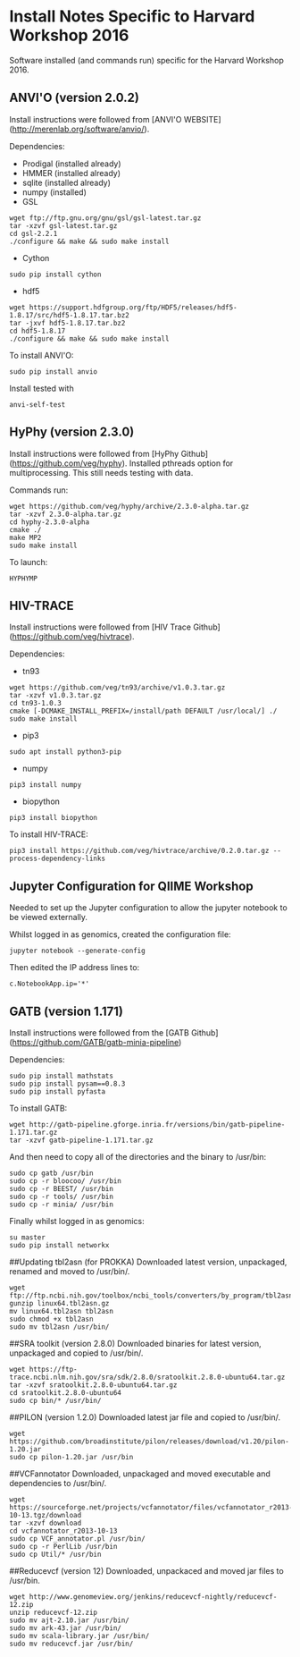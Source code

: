 # Install Notes Specific to Harvard Workshop 2016
Software installed (and commands run) specific for the Harvard Workshop 2016. 

## ANVI'O (version 2.0.2)
Install instructions were followed from [ANVI'O WEBSITE] (http://merenlab.org/software/anvio/).

Dependencies:
* Prodigal (installed already)
* HMMER (installed already)
* sqlite (installed already)
* numpy (installed)
* GSL
```
wget ftp://ftp.gnu.org/gnu/gsl/gsl-latest.tar.gz
tar -xzvf gsl-latest.tar.gz
cd gsl-2.2.1
./configure && make && sudo make install
```
* Cython
```
sudo pip install cython
```
* hdf5
```
wget https://support.hdfgroup.org/ftp/HDF5/releases/hdf5-1.8.17/src/hdf5-1.8.17.tar.bz2 
tar -jxvf hdf5-1.8.17.tar.bz2
cd hdf5-1.8.17 
./configure && make && sudo make install
```

To install ANVI'O:
```
sudo pip install anvio
```

Install tested with
```
anvi-self-test
```
 
## HyPhy (version 2.3.0)
Install instructions were followed from [HyPhy Github] (https://github.com/veg/hyphy). Installed pthreads option for multiprocessing. This still needs testing with data. 

Commands run:
```
wget https://github.com/veg/hyphy/archive/2.3.0-alpha.tar.gz
tar -xzvf 2.3.0-alpha.tar.gz
cd hyphy-2.3.0-alpha
cmake ./
make MP2
sudo make install
```

To launch:
```
HYPHYMP
```

## HIV-TRACE 
Install instructions were followed from [HIV Trace Github] (https://github.com/veg/hivtrace).

Dependencies:
* tn93
```
wget https://github.com/veg/tn93/archive/v1.0.3.tar.gz
tar -xzvf v1.0.3.tar.gz
cd tn93-1.0.3
cmake [-DCMAKE_INSTALL_PREFIX=/install/path DEFAULT /usr/local/] ./
sudo make install
```
* pip3
```
sudo apt install python3-pip
```
* numpy
```
pip3 install numpy
```
* biopython
```
pip3 install biopython
```

To install HIV-TRACE:
```
pip3 install https://github.com/veg/hivtrace/archive/0.2.0.tar.gz --process-dependency-links
```

## Jupyter Configuration for QIIME Workshop
Needed to set up the Jupyter configuration to allow the jupyter notebook to be viewed externally.

Whilst logged in as genomics, created the configuration file:
```
jupyter notebook --generate-config
```

Then edited the IP address lines to:
```
c.NotebookApp.ip='*'
```

## GATB (version 1.171)
Install instructions were followed from the [GATB Github] (https://github.com/GATB/gatb-minia-pipeline)

Dependencies:
```
sudo pip install mathstats
sudo pip install pysam==0.8.3
sudo pip install pyfasta
```

To install GATB:
```
wget http://gatb-pipeline.gforge.inria.fr/versions/bin/gatb-pipeline-1.171.tar.gz 
tar -xzvf gatb-pipeline-1.171.tar.gz
```
And then need to copy all of the directories and the binary to /usr/bin:
```
sudo cp gatb /usr/bin
sudo cp -r bloocoo/ /usr/bin
sudo cp -r BEEST/ /usr/bin
sudo cp -r tools/ /usr/bin
sudo cp -r minia/ /usr/bin
```

Finally whilst logged in as genomics:
```
su master
sudo pip install networkx
```

##Updating tbl2asn (for PROKKA)
Downloaded latest version, unpackaged, renamed and moved to /usr/bin/.
```
wget ftp://ftp.ncbi.nih.gov/toolbox/ncbi_tools/converters/by_program/tbl2asn/linux64.tbl2asn.gz
gunzip linux64.tbl2asn.gz
mv linux64.tbl2asn tbl2asn
sudo chmod +x tbl2asn
sudo mv tbl2asn /usr/bin/
```

##SRA toolkit (version 2.8.0)
Downloaded binaries for latest version, unpackaged and copied to /usr/bin/.
```
wget https://ftp-trace.ncbi.nlm.nih.gov/sra/sdk/2.8.0/sratoolkit.2.8.0-ubuntu64.tar.gz
tar -xzvf sratoolkit.2.8.0-ubuntu64.tar.gz
cd sratoolkit.2.8.0-ubuntu64
sudo cp bin/* /usr/bin/
```

##PILON (version 1.2.0)
Downloaded latest jar file and copied to /usr/bin/.
```
wget https://github.com/broadinstitute/pilon/releases/download/v1.20/pilon-1.20.jar 
sudo cp pilon-1.20.jar /usr/bin
```

##VCFannotator 
Downloaded, unpackaged and moved executable and dependencies to /usr/bin/.
```
wget https://sourceforge.net/projects/vcfannotator/files/vcfannotator_r2013-10-13.tgz/download
tar -xzvf download
cd vcfannotator_r2013-10-13
sudo cp VCF_annotator.pl /usr/bin/
sudo cp -r PerlLib /usr/bin
sudo cp Util/* /usr/bin
```

##Reducevcf (version 12)
Downloaded, unpackaced and moved jar files to /usr/bin.
```
wget http://www.genomeview.org/jenkins/reducevcf-nightly/reducevcf-12.zip
unzip reducevcf-12.zip
sudo mv ajt-2.10.jar /usr/bin/
sudo mv ark-43.jar /usr/bin/
sudo mv scala-library.jar /usr/bin/
sudo mv reducevcf.jar /usr/bin/
```
